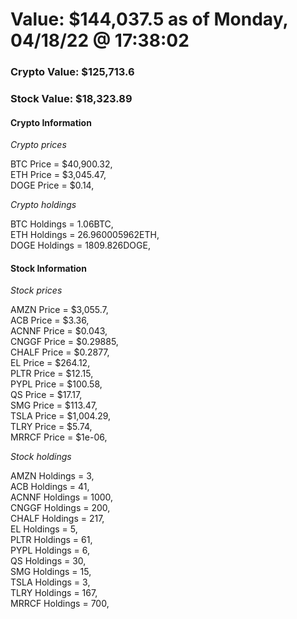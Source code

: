 # Value: $144,037.5 as of Monday, 04/18/22 @ 17:38:02 

### Crypto Value: $125,713.6

### Stock Value: $18,323.89

#### Crypto Information 
*Crypto prices* 

BTC Price = $40,900.32,  
ETH Price = $3,045.47,  
DOGE Price = $0.14,  


*Crypto holdings* 

BTC Holdings = 1.06BTC,  
ETH Holdings = 26.960005962ETH,  
DOGE Holdings = 1809.826DOGE,  


#### Stock Information 

*Stock prices* 

AMZN Price = $3,055.7,  
ACB Price = $3.36,  
ACNNF Price = $0.043,  
CNGGF Price = $0.29885,  
CHALF Price = $0.2877,  
EL Price = $264.12,  
PLTR Price = $12.15,  
PYPL Price = $100.58,  
QS Price = $17.17,  
SMG Price = $113.47,  
TSLA Price = $1,004.29,  
TLRY Price = $5.74,  
MRRCF Price = $1e-06,  


*Stock holdings* 

AMZN Holdings = 3,  
ACB Holdings = 41,  
ACNNF Holdings = 1000,  
CNGGF Holdings = 200,  
CHALF Holdings = 217,  
EL Holdings = 5,  
PLTR Holdings = 61,  
PYPL Holdings = 6,  
QS Holdings = 30,  
SMG Holdings = 15,  
TSLA Holdings = 3,  
TLRY Holdings = 167,  
MRRCF Holdings = 700,  


